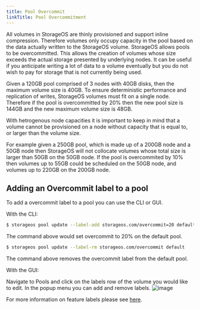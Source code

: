 ```yaml
---
title: Pool Overcommit
linkTitle: Pool Overcommitment
---
```



All volumes in StorageOS are thinly provisioned and support inline compression.
Therefore volumes only occupy capacity in the pool based on the data actually
written to the StorageOS volume. StorageOS allows pools to be overcommitted.
This allows the creation of volumes whose size exceeds the actual storage presented
by underlying nodes. It can be useful if you anticipate writing a lot of data
to a volume eventually but you do not wish to pay for storage that is not currently
being used.

Given a 120GB pool comprised of 3 nodes with 40GB disks, then the maximum
volume size is 40GB. To ensure deterministic performance and replication of writes,
StorageOS volumes must fit on a single node. Therefore if the pool
is overcommitted by 20% then the new pool size is 144GB and the new maximum
volume size is 48GB.

With hetrogenous node capacities it is important to keep in mind that a
volume cannot be provisioned on a node without capacity that is equal
to, or larger than the volume size.

For example given a 250GB pool, which is made up of a 200GB node and a
50GB node then StorageOS will not collocate volumes whose total size is larger
than 50GB on the 50GB node. If the pool is overcommited by 10% then volumes up
to 55GB could be scheduled on the 50GB node, and volumes up to 220GB on the 200GB
node.

## Adding an Overcommit label to a pool

To add a overcommit label to a pool you can use the CLI or GUI. 

With the CLI:

```bash
$ storageos pool update --label-add storageos.com/overcommit=20 default
```
The command above would set overcommit to 20% on the default pool.

```bash
$ storageos pool update --label-rm storageos.com/overcommit default
```
The command above removes the overcommit label from the default pool.

With the GUI: 

Navigate to Pools and click on the labels row of the volume you would like to
edit. In the popup menu you can add and remove labels.
![image](/images/docs/gui/pool-label.png)

For more information on feature labels please see [here](/docs/reference/labels#storageos-pool-labels).
